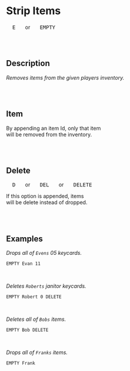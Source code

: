 
# Strip Items

<kbd>  E  </kbd>  or  <kbd>  EMPTY  </kbd>

<br>
<br>

## Description

*Removes items from the given players inventory.*

<br>
<br>

## Item

By appending an item Id, only that item <br>
will be removed from the inventory.

<br>
<br>

## Delete

<kbd>  D  </kbd>  or  <kbd>  DEL  </kbd>  or  <kbd>  DELETE  </kbd>

If this option is appended, items <br>
will be delete instead of dropped.

<br>
<br>

## Examples

*Drops all of `Evens` 05 keycards.*

```shell
EMPTY Evan 11
```

<br>

*Deletes `Roberts` janitor keycards.*

```shell
EMPTY Robert 0 DELETE
```

<br>

*Deletes all of `Bobs` items.*

```shell
EMPTY Bob DELETE
```

<br>

*Drops all of `Franks` items.*

```shell
EMPTY Frank
```

<br>

